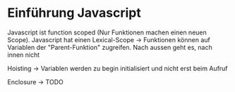 # Einführung Javascript

Javascript ist function scoped (Nur Funktionen machen einen neuen Scope).
Javascript hat einen Lexical-Scope -> Funktionen können auf Variablen der "Parent-Funktion" zugreifen. Nach aussen geht es, nach innen nicht


Hoisting -> Variablen werden zu  begin initialisiert und nicht erst beim Aufruf

Enclosure -> TODO